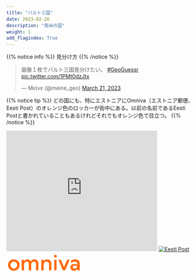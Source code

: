 ```yaml
---
title: "バルト三国"
date: 2023-02-26
description: "南米の国"
weight: 1
add_flagindex: True
---
```


{{% notice info %}}
見分け方
{{% /notice %}}


<div class="googlemap-if">
<blockquote class="twitter-tweet"><p lang="ja" dir="ltr">画像１枚でバルト三国見分けたい。 <a href="https://twitter.com/hashtag/GeoGuessr?src=hash&amp;ref_src=twsrc%5Etfw">#GeoGuessr</a> <a href="https://t.co/1PMt0dzJtx">pic.twitter.com/1PMt0dzJtx</a></p>&mdash; Μείνε (@meine_geo) <a href="https://twitter.com/meine_geo/status/1638018731753496577?ref_src=twsrc%5Etfw">March 21, 2023</a></blockquote> <script async src="https://platform.twitter.com/widgets.js" charset="utf-8"></script>
</div>

{{% notice tip %}}
どの国にも、特にエストニアにOmniva（エストニア郵便、Eesti Post）のオレンジ色のロッカーが街中にある。以前の名前であるEesti Postと書かれていることもあるけれどそれでもオレンジ色で目立つ。
{{% /notice %}}

<div class="googlemap-if">
<iframe src="https://www.google.com/maps/embed?pb=!4v1685698752676!6m8!1m7!1sVnxbUkw9G3aAwbUSxMrf1g!2m2!1d58.38034342209625!2d24.527033027147!3f189.1577153812799!4f0.019966513992827117!5f3.325193203789971" width="400" height="320" style="border:0;" allowfullscreen="" loading="lazy" referrerpolicy="no-referrer-when-downgrade"></iframe>
<a data-flickr-embed="true" href="https://www.flickr.com/photos/extended_account/12389981633/in/photolist-jSRTSZ-2ickdW5-2a9pBpE-8yNKU9-2iYRsCs-2m2WF2c-8cM4nc-QwG3cp-cmEaFf-5npLgJ-br21Q2-24Pr5bt-2kV6c5s-6cN6DL-FPwoif-yQYFAt-y7RxEX-4JkRL-5WzRH6-2mSbXj4-29EQScT-o4TNB4-8qDZt5-vLGuoq-kNqMVA-cL89Vu-8szDxS-JqKr1o-kNqDpY-8rZ9X4-8oWV4n-ataVRx-pYnkw4-2jFTWLn-bgo39e-2jFYgLx-oARqe-5wma4-7s4WeR-aUK7hp-9NjJmS-7xW6ma-9NjLAf-2k1z3io-7xW2Jn-ni2vC2-2hoyCVo-bgofE6-bgoiA2-bbfrXM" title="Eesti Post"><img src="https://live.staticflickr.com/3761/12389981633_92b2108643_n.jpg" width="180" height="320" alt="Eesti Post"/></a><script async src="//embedr.flickr.com/assets/client-code.js" charset="utf-8"></script>
</div>

<div class="googlemap-if unclickable">
<img src="2023-06-02-18-41-43.png" width="200px">
</div>